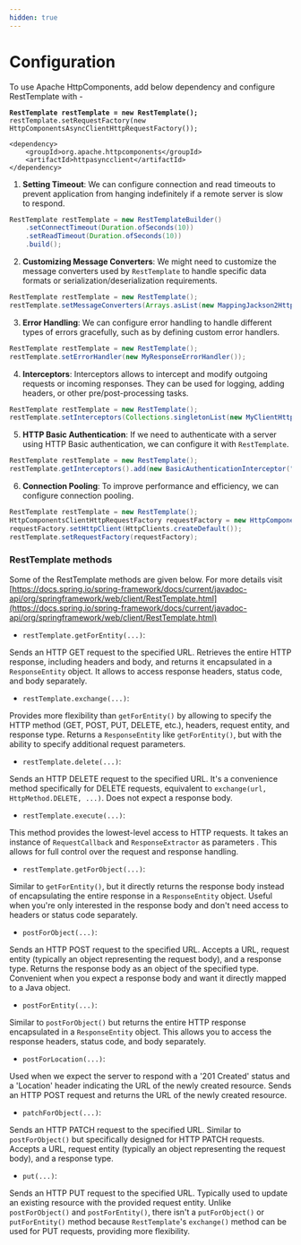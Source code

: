 ```yaml
---
hidden: true
---
```


# Configuration

To use Apache HttpComponents, add below dependency and configure RestTemplate with -

<pre class="language-java"><code class="lang-java"><strong>RestTemplate restTemplate = new RestTemplate();
</strong>restTemplate.setRequestFactory(new HttpComponentsAsyncClientHttpRequestFactory());
</code></pre>

```markup
<dependency>
    <groupId>org.apache.httpcomponents</groupId>
    <artifactId>httpasyncclient</artifactId>
</dependency>
```



1. **Setting Timeout**: We can configure connection and read timeouts to prevent application from hanging indefinitely if a remote server is slow to respond.

```java
RestTemplate restTemplate = new RestTemplateBuilder()
    .setConnectTimeout(Duration.ofSeconds(10))
    .setReadTimeout(Duration.ofSeconds(10))
    .build();
```

2. **Customizing Message Converters**: We might need to customize the message converters used by `RestTemplate` to handle specific data formats or serialization/deserialization requirements.

```java
RestTemplate restTemplate = new RestTemplate();
restTemplate.setMessageConverters(Arrays.asList(new MappingJackson2HttpMessageConverter()));
```

3. **Error Handling**: We can configure error handling to handle different types of errors gracefully, such as by defining custom error handlers.

```java
RestTemplate restTemplate = new RestTemplate();
restTemplate.setErrorHandler(new MyResponseErrorHandler());
```

4. **Interceptors**: Interceptors allows to intercept and modify outgoing requests or incoming responses. They can be used for logging, adding headers, or other pre/post-processing tasks.

```java
RestTemplate restTemplate = new RestTemplate();
restTemplate.setInterceptors(Collections.singletonList(new MyClientHttpRequestInterceptor()));
```

5. **HTTP Basic Authentication**: If we need to authenticate with a server using HTTP Basic authentication, we can configure it with `RestTemplate`.

```java
RestTemplate restTemplate = new RestTemplate();
restTemplate.getInterceptors().add(new BasicAuthenticationInterceptor("username", "password"));
```

6. **Connection Pooling**: To improve performance and efficiency, we can configure connection pooling.

```java
RestTemplate restTemplate = new RestTemplate();
HttpComponentsClientHttpRequestFactory requestFactory = new HttpComponentsClientHttpRequestFactory();
requestFactory.setHttpClient(HttpClients.createDefault());
restTemplate.setRequestFactory(requestFactory);
```

### **RestTemplate methods**

Some of the RestTemplate methods are given below. For more details visit [https://docs.spring.io/spring-framework/docs/current/javadoc-api/org/springframework/web/client/RestTemplate.html](https://docs.spring.io/spring-framework/docs/current/javadoc-api/org/springframework/web/client/RestTemplate.html)

* `restTemplate.getForEntity(...)`:

Sends an HTTP GET request to the specified URL. Retrieves the entire HTTP response, including headers and body, and returns it encapsulated in a `ResponseEntity` object. It allows to access response headers, status code, and body separately.

* `restTemplate.exchange(...)`:

Provides more flexibility than `getForEntity()` by allowing to specify the HTTP method (GET, POST, PUT, DELETE, etc.), headers, request entity, and response type. Returns a `ResponseEntity` like `getForEntity()`, but with the ability to specify additional request parameters.

* `restTemplate.delete(...)`:

Sends an HTTP DELETE request to the specified URL. It's a convenience method specifically for DELETE requests, equivalent to `exchange(url, HttpMethod.DELETE, ...)`. Does not expect a response body.

* `restTemplate.execute(...)`:

This method provides the lowest-level access to HTTP requests. It takes an instance of `RequestCallback` and `ResponseExtractor` as parameters . This allows for full control over the request and response handling.

* `restTemplate.getForObject(...)`:

Similar to `getForEntity()`, but it directly returns the response body instead of encapsulating the entire response in a `ResponseEntity` object. Useful when you're only interested in the response body and don't need access to headers or status code separately.

* `postForObject(...)`:

Sends an HTTP POST request to the specified URL. Accepts a URL, request entity (typically an object representing the request body), and a response type. Returns the response body as an object of the specified type. Convenient when you expect a response body and want it directly mapped to a Java object.

* `postForEntity(...)`:

Similar to `postForObject()` but returns the entire HTTP response encapsulated in a `ResponseEntity` object. This allows you to access the response headers, status code, and body separately.

* `postForLocation(...)`:

Used when we expect the server to respond with a '201 Created' status and a 'Location' header indicating the URL of the newly created resource. Sends an HTTP POST request and returns the URL of the newly created resource.

* `patchForObject(...)`:

Sends an HTTP PATCH request to the specified URL. Similar to `postForObject()` but specifically designed for HTTP PATCH requests. Accepts a URL, request entity (typically an object representing the request body), and a response type.

* `put(...)`:

Sends an HTTP PUT request to the specified URL. Typically used to update an existing resource with the provided request entity. Unlike `postForObject()` and `postForEntity()`, there isn't a `putForObject()` or `putForEntity()` method because `RestTemplate`'s `exchange()` method can be used for PUT requests, providing more flexibility.
